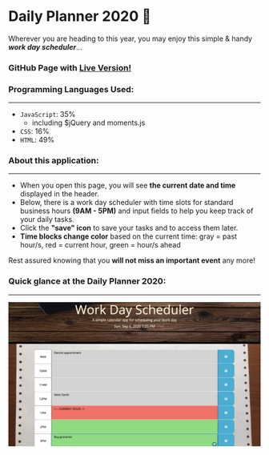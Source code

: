 # Daily Planner 2020 :calendar:

Wherever you are heading to this year, you may enjoy this simple & handy _**work day scheduler**_...

### GitHub Page with [Live Version!](https://piotr72us.github.io/dailyPlanner2020/index.html)

### Programming Languages Used:
---
* `JavaScript`: 35%
  * including $jQuery and moments.js
* `CSS`: 16%
* `HTML`: 49%

### About this application:
---
+ When you open this page, you will see **the current date and time** displayed in the header.
+ Below, there is a work day scheduler with time slots for standard business hours **(9AM - 5PM)** and input fields to help you keep track of your daily tasks.
+ Click the **"save" icon** to save your tasks and to access them later.
+ **Time blocks change color** based on the current time: gray = past hour/s, red = current hour, green = hour/s ahead


Rest assured knowing that you **will not miss an important event** any more!

### Quick glance at the Daily Planner 2020:
---

![screenshot](./img/screen2.png)
